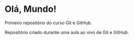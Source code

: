 # Olá, Mundo!
 Primeiro repositório do curso Git e GitHub.

 Repositório criado durante uma aula ao vivo de Git e GitHub.
